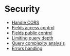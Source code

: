 Security
========

* [Handle CORS](handle-cors.md)
* [Fields access control](fields-access-control.md)
* [Fields public control](fields-public-control.md)
* [Limiting query depth](limiting-query-depth.md)
* [Query complexity analysis](query-complexity-analysis.md)
* [Errors handling](errors-handling.md)
